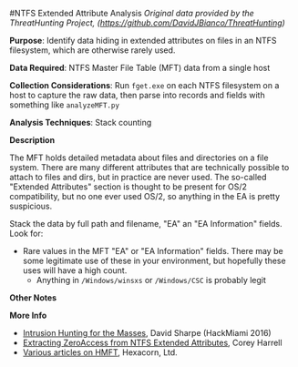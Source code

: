 #NTFS Extended Attribute Analysis
*Original data provided by the ThreatHunting Project, (https://github.com/DavidJBianco/ThreatHunting)*

**Purpose**: Identify data hiding in extended attributes on files in an NTFS filesystem, which are otherwise rarely used.  

**Data Required**: NTFS Master File Table (MFT) data from a single host

**Collection Considerations**: Run `fget.exe` on each NTFS filesystem on a host to capture the raw data, then parse into records and fields with something like `analyzeMFT.py`

**Analysis Techniques**: Stack counting

**Description**

The MFT holds detailed metadata about files and directories on a file system.  There are many different attributes that are technically possible to attach to files and dirs, but in practice are never used.  The so-called "Extended Attributes" section is thought to be present for OS/2 compatibility, but no one ever used OS/2, so anything in the EA is pretty suspicious.  

Stack the data by full path and filename, "EA" an "EA Information" fields.  Look for:

* Rare values in the MFT "EA" or "EA Information" fields.  There may be some legitimate use of these in your environment, but hopefully these uses will have a high count.
    * Anything in `/Windows/winsxs` or `/Windows/CSC` is probably legit


**Other Notes**

**More Info**

- [Intrusion Hunting for the Masses](https://www.youtube.com/watch?v=YLgycMCPo4c), David Sharpe (HackMiami 2016)
- [Extracting ZeroAccess from NTFS Extended Attributes](http://journeyintoir.blogspot.com/2012/12/extracting-zeroaccess-from-ntfs.html), Corey Harrell
- [Various articles on HMFT](http://www.hexacorn.com/blog/category/software-releases/hmft/), Hexacorn, Ltd.

